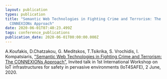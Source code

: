 ```yaml
---
layout: publication
types: publication
title: "Semantic Web Technologies in Fighting Crime and Terrorism: The
  CONNEXIONs Approach"
date: 2020-06-01T07:40:23.499Z
tags: conference_publications
publication_date: 2020-06-01T00:00:00.000Z
---
```

A.Koufakis, D.Chatzakou, G. Meditskos, T.Tsikrika, S. Vrochidis, I. Kompatsiaris, ["Semantic Web Technologies in Fighting Crime and Terrorism: The CONNEXIONs Approach"](https://zenodo.org/record/3865864#.XuhjlsBS9PY), Invited talk in 1st International Workshop on IoT infrastructures for safety in pervasive environments (IoT4SAFE), 2 June, 2020.